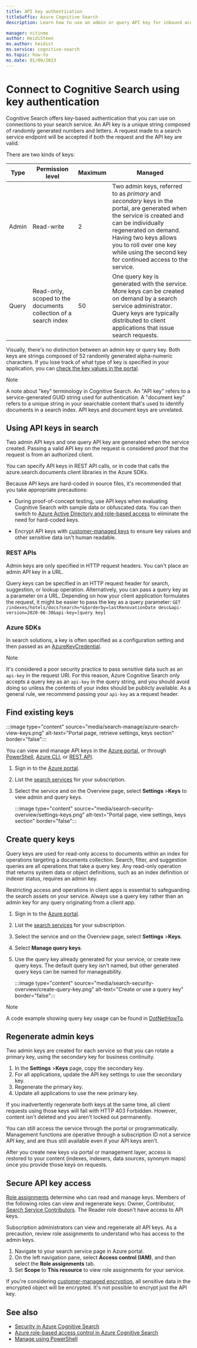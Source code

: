 ```yaml
---
title: API key authentication
titleSuffix: Azure Cognitive Search
description: Learn how to use an admin or query API key for inbound access to an Azure Cognitive Search service endpoint.

manager: nitinme
author: HeidiSteen
ms.author: heidist
ms.service: cognitive-search
ms.topic: how-to
ms.date: 01/09/2023
---
```


# Connect to Cognitive Search using key authentication

Cognitive Search offers key-based authentication that you can use on connections to your search service. An API key is a unique string composed of randomly generated numbers and letters. A request made to a search service endpoint will be accepted if both the request and the API key are valid.

There are two kinds of keys:

| Type | Permission level | Maximum | Managed |
|------|------------------|---------|---------|
| Admin | Read-write | 2 | Two admin keys, referred to as *primary* and *secondary* keys in the portal, are generated when the service is created and can be individually regenerated on demand. Having two keys allows you to roll over one key while using the second key for continued access to the service. |
| Query | Read-only, scoped to the documents collection of a search index | 50 | One query key is generated with the service. More keys can be created on demand by a search service administrator. Query keys are typically distributed to client applications that issue search requests.|

Visually, there's no distinction between an admin key or query key. Both keys are strings composed of 52 randomly generated alpha-numeric characters. If you lose track of what type of key is specified in your application, you can [check the key values in the portal](#find-existing-keys).

> [!NOTE]
> A note about "key" terminology in Cognitive Search. An "API key" refers to a service-generated GUID string used for authentication. A "document key" refers to a unique string in your searchable content that's used to identify documents in a search index. API keys and document keys are unrelated.

## Using API keys in search

Two admin API keys and one query API key are generated when the service created. Passing a valid API key on the request is considered proof that the request is from an authorized client. 

You can specify API keys in REST API calls, or in code that calls the azure.search.documents client libraries in the Azure SDKs.

Because API keys are hard-coded in source files, it's recommended that you take appropriate precautions:

+ During proof-of-concept testing, use API keys when evaluating Cognitive Search with sample data or obfuscated data. You can then switch to [Azure Active Directory and role-based access](search-security-rbac.md) to eliminate the need for hard-coded keys.

+ Encrypt API keys with [customer-managed keys]((search-security-manage-encryption-keys.md)) to ensure key values and other sensitive data isn't human readable.

### REST APIs

Admin keys are only specified in HTTP request headers. You can't place an admin API key in a URL.

Query keys can be specified in an HTTP request header for search, suggestion, or lookup operation. Alternatively, you can pass a query key  as a parameter on a URL. Depending on how your client application formulates the request, it might be easier to pass the key as a query parameter: `GET /indexes/hotels/docs?search=*&$orderby=lastRenovationDate desc&api-version=2020-06-30&api-key=[query key]`

### Azure SDKs

In search solutions, a key is often specified as a configuration setting and then passed as an [AzureKeyCredential](/dotnet/api/azure.azurekeycredential).

> [!NOTE]  
> It's considered a poor security practice to pass sensitive data such as an `api-key` in the request URI. For this reason, Azure Cognitive Search only accepts a query key as an `api-key` in the query string, and you should avoid doing so unless the contents of your index should be publicly available. As a general rule, we recommend passing your `api-key` as a request header.  

## Find existing keys

:::image type="content" source="media/search-manage/azure-search-view-keys.png" alt-text="Portal page, retrieve settings, keys section" border="false":::

You can view and manage API keys in the [Azure portal](https://portal.azure.com), or through [PowerShell](/powershell/module/az.search), [Azure CLI](/cli/azure/search), or [REST API](/rest/api/searchmanagement/).

1. Sign in to the [Azure portal](https://portal.azure.com).
1. List the [search services](https://portal.azure.com/#blade/HubsExtension/BrowseResourceBlade/resourceType/Microsoft.Search%2FsearchServices) for your subscription.
1. Select the service and on the Overview page, select **Settings** >**Keys** to view admin and query keys.

   :::image type="content" source="media/search-security-overview/settings-keys.png" alt-text="Portal page, view settings, keys section" border="false":::

## Create query keys

Query keys are used for read-only access to documents within an index for operations targeting a documents collection. Search, filter, and suggestion queries are all operations that take a query key. Any read-only operation that returns system data or object definitions, such as an index definition or indexer status, requires an admin key.

Restricting access and operations in client apps is essential to safeguarding the search assets on your service. Always use a query key rather than an admin key for any query originating from a client app.

1. Sign in to the [Azure portal](https://portal.azure.com).
2. List the [search services](https://portal.azure.com/#blade/HubsExtension/BrowseResourceBlade/resourceType/Microsoft.Search%2FsearchServices)  for your subscription.
3. Select the service and on the Overview page, select **Settings** >**Keys**.
4. Select **Manage query keys**.
5. Use the query key already generated for your service, or create new query keys. The default query key isn't named, but other generated query keys can be named for manageability.

   :::image type="content" source="media/search-security-overview/create-query-key.png" alt-text="Create or use a query key" border="false":::

> [!NOTE]
> A code example showing query key usage can be found in [DotNetHowTo](https://github.com/Azure-Samples/search-dotnet-getting-started/tree/master/DotNetHowTo).

<a name="regenerate-admin-keys"></a>

## Regenerate admin keys

Two admin keys are created for each service so that you can rotate a primary key, using the secondary key for business continuity.

1. In the **Settings** >**Keys** page, copy the secondary key.
2. For all applications, update the API key settings to use the secondary key.
3. Regenerate the primary key.
4. Update all applications to use the new primary key.

If you inadvertently regenerate both keys at the same time, all client requests using those keys will fail with HTTP 403 Forbidden. However, content isn't deleted and you aren't locked out permanently. 

You can still access the service through the portal or programmatically. Management functions are operative through a subscription ID not a service API key, and are thus still available even if your API keys aren't. 

After you create new keys via portal or management layer, access is restored to your content (indexes, indexers, data sources, synonym maps) once you provide those keys on requests.

## Secure API key access

[Role assignments](search-security-rbac.md) determine who can read and manage keys. Members of the following roles can view and regenerate keys: Owner, Contributor, [Search Service Contributors](../role-based-access-control/built-in-roles.md#search-service-contributor). The Reader role doesn't have access to API keys.

Subscription administrators can view and regenerate all API keys. As a precaution, review role assignments to understand who has access to the admin keys.

1. Navigate to your search service page in Azure portal.
1. On the left navigation pane, select **Access control (IAM)**, and then select the **Role assignments** tab.
1. Set **Scope** to **This resource** to view role assignments for your service.

If you're considering [customer-managed encryption](search-security-manage-encryption-keys.md), all sensitive data in the encrypted object will be encrypted. It's not possible to encrypt just the API key.

## See also

+ [Security in Azure Cognitive Search](search-security-overview.md)
+ [Azure role-based access control in Azure Cognitive Search](search-security-rbac.md)
+ [Manage using PowerShell](search-manage-powershell.md) 